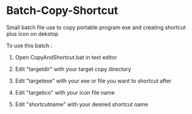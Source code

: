 # Batch-Copy-Shortcut
Small batch file use to copy portable program exe and creating shortcut plus icon on dekstop

To use this batch :

1. Open CopyAndShortcut.bat in text editor

2. Edit "targetdir" with your target copy directory

3. Edit "targetexe" with your exe or file you want to shortcut after

4. Edit "targetico" with your icon file name

5. Edit "shortcutname" with your desired shortcut name
